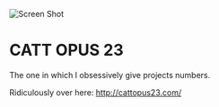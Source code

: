 ![Screen Shot](http://cattopus23.com/img/panel-OPUS23.jpg)

CATT OPUS 23
============

The one in which I obsessively give projects numbers.

Ridiculously over here: http://cattopus23.com/
